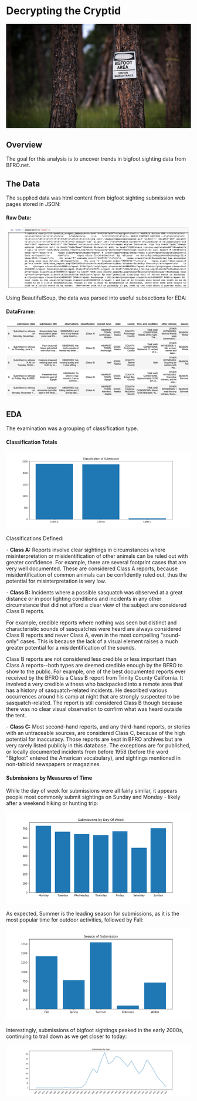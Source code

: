 # Decrypting the Cryptid

<img src='https://github.com/ryankirkland/bigfoot_sightings/blob/master/img/egzHWiazUP6AYkyF4ECjJP.jpg'>

## Overview

The goal for this analysis is to uncover trends in bigfoot sighting data from BFRO.net.

## The Data

The supplied data was html content from bigfoot sighting submission web pages stored in JSON:

#### Raw Data:
<img src='https://github.com/ryankirkland/bigfoot_sightings/blob/master/img/og.png'>

Using BeautifulSoup, the data was parsed into useful subsections for EDA:
#### DataFrame:
<img src='https://github.com/ryankirkland/bigfoot_sightings/blob/master/img/df.png'>

## EDA

The examination was a grouping of classification type.

#### Classification Totals
<img src='https://github.com/ryankirkland/bigfoot_sightings/blob/master/img/class.png'>

Classifications Defined:

<div>
  <p>
    - <b>Class A:</b> Reports involve clear sightings in circumstances where misinterpretation or misidentification of other animals can be ruled out with greater confidence. For example, there are several footprint cases that are very well documented. These are considered Class A reports, because misidentification of common animals can be confidently ruled out, thus the potential for misinterpretation is very low.
  </p>
  <p>
    - <b>Class B:</b> Incidents where a possible sasquatch was observed at a great distance or in poor lighting conditions and incidents in any other circumstance that did not afford a clear view of the subject are considered Class B reports.

For example, credible reports where nothing was seen but distinct and characteristic sounds of sasquatches were heard are always considered Class B reports and never Class A, even in the most compelling "sound-only" cases. This is because the lack of a visual element raises a much greater potential for a misidentification of the sounds.

Class B reports are not considered less credible or less important than Class A reports--both types are deemed credible enough by the BFRO to show to the public. For example, one of the best documented reports ever received by the BFRO is a Class B report from Trinity County California. It involved a very credible witness who backpacked into a remote area that has a history of sasquatch-related incidents. He described various occurrences around his camp at night that are strongly suspected to be sasquatch-related. The report is still considered Class B though because there was no clear visual observation to confirm what was heard outside the tent.
  </p>
  <p>
  - <b>Class C:</b> Most second-hand reports, and any third-hand reports, or stories with an untraceable sources, are considered Class C, because of the high potential for inaccuracy. Those reports are kept in BFRO archives but are very rarely listed publicly in this database. The exceptions are for published, or locally documented incidents from before 1958 (before the word "Bigfoot" entered the American vocabulary), and sightings mentioned in non-tabloid newspapers or magazines.
  </p>
</div>

#### Submissions by Measures of Time

While the day of week for submissions were all fairly similar, it appears people most commonly submit sightings on Sunday and Monday - likely after a weekend hiking or hunting trip:

<img src='https://github.com/ryankirkland/bigfoot_sightings/blob/master/img/dayofweek.png'>

As expected, Summer is the leading season for submissions, as it is the most popular time for outdoor activities, followed by Fall:

<img src='https://github.com/ryankirkland/bigfoot_sightings/blob/master/img/seasons.png'>

Interestingly, submissions of bigfoot sightings peaked in the early 2000s, continuing to trail down as we get closer to today:

<img src='https://github.com/ryankirkland/bigfoot_sightings/blob/master/img/year.png'>
